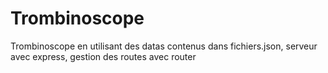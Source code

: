 # Trombinoscope

Trombinoscope en utilisant des datas contenus dans fichiers.json, serveur avec express, gestion des routes avec router
